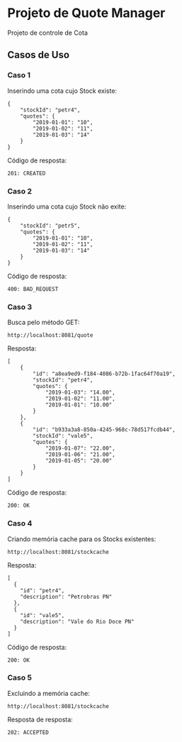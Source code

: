 # Projeto de Quote Manager
Projeto de controle de Cota

## Casos de Uso

### Caso 1
Inserindo uma cota cujo Stock existe:

	{
		"stockId": "petr4",
		"quotes": {
			"2019-01-01": "10",
			"2019-01-02": "11",
			"2019-01-03": "14"
		}
	}
	
Código de resposta:

	201: CREATED
	
### Caso 2
Inserindo uma cota cujo Stock não exite:

	{
		"stockId": "petr5",
		"quotes": {
			"2019-01-01": "10",
			"2019-01-02": "11",
			"2019-01-03": "14"
		}
	}
	
Código de resposta:

	400: BAD_REQUEST

### Caso 3
Busca pelo método GET:
	
	http://localhost:8081/quote
	
Resposta:

	[
		{
			"id": "a8ea9ed9-f184-4086-b72b-1fac64f70a19",
			"stockId": "petr4",
			"quotes": {
				"2019-01-03": "14.00",
				"2019-01-02": "11.00",
				"2019-01-01": "10.00"
			}
		},
		{
			"id": "b933a3a8-850a-4245-968c-78d517fcdb44",
			"stockId": "vale5",
			"quotes": {
				"2019-01-07": "22.00",
				"2019-01-06": "21.00",
				"2019-01-05": "20.00"
			}
		}
	]

Código de resposta:

	200: OK
	
### Caso 4
Criando memória cache para os Stocks existentes:
	
	http://localhost:8081/stockcache
	
Resposta:

	[
	  {
	    "id": "petr4",
	    "description": "Petrobras PN"
	  },
	  {
	    "id": "vale5",
	    "description": "Vale do Rio Doce PN"
	  }
	]

Código de resposta:

	200: OK
	
### Caso 5
Excluindo a memória cache:

	http://localhost:8081/stockcache
	
Resposta de resposta:
	
	202: ACCEPTED